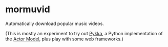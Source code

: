 mormuvid
========

Automatically download popular music videos.

(This is mostly an experiment to try out [Pykka](https://github.com/jodal/pykka), a Python implementation of the [Actor Model](http://en.wikipedia.org/wiki/Actor_model), plus play with some web frameworks.)
